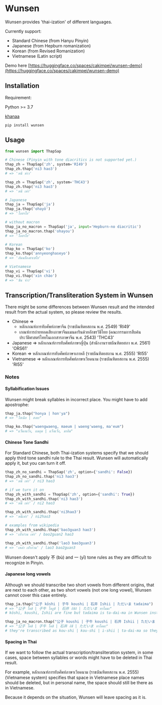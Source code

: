 # Wunsen

Wunsen provides 'thai-ization' of different languages.

Currently support:

- Standard Chinese (from Hanyu Pinyin)
- Japanese (from Hepburn romanization)
- Korean (from Revised Romanization)
- Vietnamese (Latin script)

Demo here [https://huggingface.co/spaces/cakimpei/wunsen-demo](https://huggingface.co/spaces/cakimpei/wunsen-demo)

## Installation

Requirement:

Python >= 3.7

[khanaa](https://github.com/cakimpei/khanaa)

```
pip install wunsen
```

## Usage

```python
from wunsen import ThapSap

# Chinese (Pinyin with tone diacritics is not supported yet.)
thap_zh = ThapSap('zh', system='RI49')
thap_zh.thap('ni3 hao3')
# => 'หนี ห่าว'

thap_zh = ThapSap('zh', system='THC43')
thap_zh.thap('ni3 hao3')
# => 'หนี เห่า'

# Japanese
thap_ja = ThapSap('ja')
thap_ja.thap('ohayō')
# => 'โอฮาโย'

# without macron
thap_ja_no_macron = ThapSap('ja', input='Hepburn-no diacritic')
thap_ja_no_macron.thap('ohayou')
# => 'โอฮาโย'

# Korean
thap_ko = ThapSap('ko')
thap_ko.thap('annyeonghaseyo')
# => 'อันนย็องฮาเซโย'

# Vietnamese
thap_vi = ThapSap('vi')
thap_vi.thap('xin chào')
# => 'ซีน จ่าว'
```

## Transcription/Transliteration System in Wunsen

There might be some differences between Wunsen result and the intended result from the actual system, so please review the results.

- Chinese =>
    - หลักเกณฑ์การทับศัพท์ภาษาจีน (ราชบัณฑิตยสถาน พ.ศ. 2549) 'RI49'
    - เกณฑ์การถ่ายทอดเสียงภาษาจีนแมนดารินด้วยอักขรวิธีไทย (คณะกรรมการสืบค้นประวัติศาสตร์ไทยในเอกสารภาษาจีน พ.ศ. 2543) 'THC43'
- Japanese => หลักเกณฑ์การทับศัพท์ภาษาญี่ปุ่น (สำนักงานราชบัณฑิตยสภา พ.ศ. 2561) 'ORS61'
- Korean => หลักเกณฑ์การทับศัพท์ภาษาเกาหลี (ราชบัณฑิตยสถาน พ.ศ. 2555) 'RI55'
- Vietnamese => หลักเกณฑ์การทับศัพท์ภาษาเวียดนาม (ราชบัณฑิตยสถาน พ.ศ. 2555) 'RI55'

### Notes

#### Syllabification Issues

Wunsen might break syllables in incorrect place. You might have to add apostrophe:

```python
thap_ja.thap("honya | hon'ya")
# => "โฮเนีย | ฮงยะ"

thap_ko.thap("waengwaeng, maeum | waeng'waeng, ma'eum")
# => "แว็นกแว็ง, แมอุม | แว็งแว็ง, มาอึม"
```

#### Chinese Tone Sandhi

For Standard Chinese, both Thai-ization systems specify that we should apply third tone sandhi rule to the Thai result. Wunsen will automatically apply it, but you can turn it off.

```python
thap_zh_no_sandhi = ThapSap('zh', option={'sandhi': False})
thap_zh_no_sandhi.thap('ni3 hao3')
# => 'หนี่ เห่า' / ni3 hao3

# if we turn it on
thap_zh_with_sandhi = ThapSap('zh', option={'sandhi': True})
thap_zh_with_sandhi.thap('ni3 hao3')
# => 'หนี เห่า' / ni2 hao3

thap_zh_with_sandhi.thap('ni3hao3')
# => 'หนีเห่า' / ni2hao3

# examples from wikipedia
thap_zh_with_sandhi.thap('bao3guan3 hao3')
# => 'เป๋าก๋วน เห่า' / bao2guan2 hao3

thap_zh_with_sandhi.thap('lao3 bao3guan3')
# => 'เหล่า เป๋าก่วน' / lao3 bao2guan3
```

Wunsen doesn't apply 不 (bù) and 一 (yī) tone rules as they are difficult to recognize in Pinyin.

#### Japanese long vowels

Although we should transcribe two short vowels from different origins, that are next to each other, as two short vowels (not one long vowel), Wunsen cannot cover this case entirely.

```python
thap_ja.thap("公子 kōshi | 子牛 koushi | 石井 Ishii | ただいま tadaima")
# => "公子 โคชิ | 子牛 โคอูชิ | 石井 อิชิอิ | ただいま ทาไดมะ"
# kōshi, koushi, Ishii are fine but tadaima is ta-dai-ma in Wunsen instead of ta-da-i-ma

thap_ja_no_macron.thap("公子 koushi | 子牛 koushi | 石井 Ishii | ただいま tadaima")
# => "公子 โคชิ | 子牛 โคชิ | 石井 อิชี | ただいま ทาไดมะ"
# they're transcribed as kou-shi | kou-shi | i-shii | ta-dai-ma so they're incorrect except 公子
```

#### Spacing in Thai

If we want to follow the actual transcription/transliteration system, in some cases, space between syllables or words might have to be deleted in Thai result.

For example, หลักเกณฑ์การทับศัพท์ภาษาเวียดนาม (ราชบัณฑิตยสถาน พ.ศ. 2555) (Vietnamese system) specifies that space in Vietnamese place names should be deleted, but in personal name, the space should still be there as in Vietnamese.

Because it depends on the situation, Wunsen will leave spacing as it is.